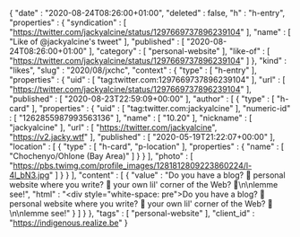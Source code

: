{
  "date" : "2020-08-24T08:26:00+01:00",
  "deleted" : false,
  "h" : "h-entry",
  "properties" : {
    "syndication" : [ "https://twitter.com/jackyalcine/status/1297669737896239104" ],
    "name" : [ "Like of @jackyalcine's tweet" ],
    "published" : [ "2020-08-24T08:26:00+01:00" ],
    "category" : [ "personal-website" ],
    "like-of" : [ "https://twitter.com/jackyalcine/status/1297669737896239104" ]
  },
  "kind" : "likes",
  "slug" : "2020/08/jxchc",
  "context" : {
    "type" : [ "h-entry" ],
    "properties" : {
      "uid" : [ "tag:twitter.com:1297669737896239104" ],
      "url" : [ "https://twitter.com/jackyalcine/status/1297669737896239104" ],
      "published" : [ "2020-08-23T22:59:09+00:00" ],
      "author" : [ {
        "type" : [ "h-card" ],
        "properties" : {
          "uid" : [ "tag:twitter.com:jackyalcine" ],
          "numeric-id" : [ "1262855987993563136" ],
          "name" : [ "10.20" ],
          "nickname" : [ "jackyalcine" ],
          "url" : [ "https://twitter.com/jackyalcine", "https://v2.jacky.wtf" ],
          "published" : [ "2020-05-19T21:22:07+00:00" ],
          "location" : [ {
            "type" : [ "h-card", "p-location" ],
            "properties" : {
              "name" : [ "Chochenyo/Ohlone (Bay Area)" ]
            }
          } ],
          "photo" : [ "https://pbs.twimg.com/profile_images/1281812809223860224/l-4l_bN3.jpg" ]
        }
      } ],
      "content" : [ {
        "value" : "Do you have a blog? 🥰 personal website where you write? 🥰 your own lil' corner of the Web? 🥰\n\nlemme see!",
        "html" : "<div style=\"white-space: pre\">Do you have a blog? 🥰 personal website where you write? 🥰 your own lil' corner of the Web? 🥰\n\nlemme see!</div>"
      } ]
    }
  },
  "tags" : [ "personal-website" ],
  "client_id" : "https://indigenous.realize.be"
}
